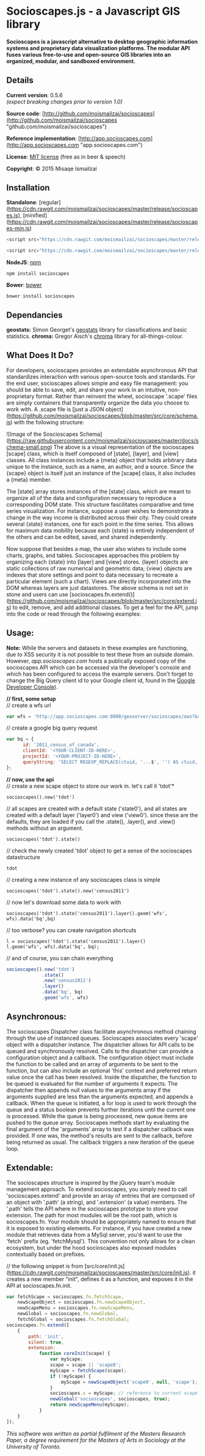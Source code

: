 # Socioscapes.js -  a Javascript GIS library

#### Socioscapes is a javascript alternative to desktop geographic information systems and proprietary data visualization platforms. The modular API fuses various free-to-use and open-source GIS libraries into an organized, modular, and sandboxed environment.


## Details
 
**Current version**: 0.5.6  
*(expect breaking changes prior to version 1.0)*

**Source code**: [http://github.com/moismailzai/socioscapes](http://github.com/moismailzai/socioscapes "github.com/moismailzai/socioscapes")
 
**Reference implementation**: [http://app.socioscapes.com](http://app.socioscapes.com "app.socioscapes.com")
 
**License**: [MIT license](http://opensource.org/licenses/MIT "MIT license") (free as in beer & speech)
 
**Copyright**: &copy; 2015 Misaqe Ismailzai


## Installation  
 
**Standalone**: [regular] (https://cdn.rawgit.com/moismailzai/socioscapes/master/release/socioscapes.js), [minified] (https://cdn.rawgit.com/moismailzai/socioscapes/master/release/socioscapes-min.js)

```js
<script src="https://cdn.rawgit.com/moismailzai/socioscapes/master/release/socioscapes.js">
```

```js
<script src="https://cdn.rawgit.com/moismailzai/socioscapes/master/release/socioscapes-min.js">
```

**NodeJS**: [npm](https://www.npmjs.com/package/socioscapes)

`npm install socioscapes`
 
**Bower**: [bower](http://bower.io/search/?q=socioscapes)

`bower install socioscapes`


## Dependancies 

**geostats:** Simon Georget's [geostats](https://github.com/simogeo/geostats) library for classifications and basic statistics.
**chroma:** Gregor Aisch's [chroma](https://github.com/gka/chroma.js) library for all-things-colour.


## What Does It Do?

For developers, socioscapes provides an extendable asynchronous API that standardizes interaction with various open-source tools and standards. For the end user, socioscapes allows simple and easy file management: you should be able to save, edit, and share your work in an intuitive, non-proprietary format. Rather than reinvent the wheel, socioscape '.scape' files are simply containers that transparently organize the data you choose to work with. A .scape file is [just a JSON object] (https://github.com/moismailzai/socioscapes/blob/master/src/core/schema.js) with the following structure:

![Image of the Soscioscapes Schema]
(https://raw.githubusercontent.com/moismailzai/socioscapes/master/docs/schema-small.png)
The above is a visual representation of the socioscapes [scape] class, which is itself composed of [state], [layer], and [view] classes. All class instances include a {meta} object that holds arbitrary data unique to the instance, such as a name, an author, and a source. Since the {scape} object is itself just an instance of the [scape] class, it also includes a {meta} member.  

The [state] array stores instances of the [state] class, which are meant to organize all of the data and configuration necessary to reproduce a corresponding DOM state. This structure fascilitates comparative and time series visualization. For instance, suppose a user wishes to demonstrate a change in the way income is distributed across their city. They could create several {state} instances, one for each point in the time series. This allows for maximum data mobility because each {state} is entirely independent of the others and can be edited, saved, and shared independently.  

Now suppose that besides a map, the user also wishes to include some charts, graphs, and tables. Socioscapes approaches this problem by organizing each {state} into [layer] and [view] stores. {layer} objects are static collections of raw numerical and geometric data; {view} objects are indexes that store settings and point to data necessary to recreate a particular element (such a chart). Views are directly incorporated into the DOM whereas layers are just datastores. The above schema is not set in stone and users can use [socioscapes.fn.extend()] (https://github.com/moismailzai/socioscapes/blob/master/src/core/extend.js) to edit, remove, and add additional classes. To get a feel for the API, jump into the code or read through the following examples:


## Usage:

**Note:** While the servers and datasets in these examples are functioning, due to XSS security it is not possible to test these from an outside domain. However, *app.socioscapes.com* hosts a publically exposed copy of the socioscapes API which can be accessed via the developer's console and which has been configured to access the example servers. Don't forget to change the Big Query client id to your Google client id, found in the [Google Developer Console](https://console.developers.google.com/)).

**// first, some setup**   
// create a wfs url

```js
var wfs = 'http://app.socioscapes.com:8080/geoserver/socioscapes/ows?&service=WFS&request=GetFeature&typeName=socioscapes:2011-canada-census-da&outputFormat=json&cql_filter=ccsuid=1218001'
```

// create a google big query request 

```js
var bq = {
      id: '2011_census_of_canada',
      clientId: '<YOUR-CLIENT-ID-HERE>',
      projectId: '<YOUR-PROJECT-ID-HERE>',
      queryString: 'SELECT REGEXP_REPLACE(ctuid, '...$', '') AS ctuid, dauid, characteristic, total FROM [2011_census_of_canada.geography_index] as census_geography JOIN EACH [2011_census_of_canada.ontario_da] as census_data ON census_geography.DAuid = census_data.Geo_Code WHERE (CMAName CONTAINS 'Toronto') AND (CTuid != '') AND (Characteristic CONTAINS 'Population in 2011') GROUP BY DAuid, CTuid, Characteristic, Total'
};
```

**// now, use the api**  
// create a new scape object to store our work in. let's call it 'tdot'*  

    socioscapes().new('tdot')

// all scapes are created with a default state ('state0'), and all states are created with a default layer ('layer0') and view ('view0'). since these are the defaults, they are loaded if you call the .state(), .layer(), and .view() methods without an argument. 

    socioscapes('tdot').state()

// check the newly created 'tdot' object to get a sense of the socioscapes datastructure 

    tdot  

// creating a new instance of any socioscapes class is simple

    socioscapes('tdot').state().new('census2011')

// now let's download some data to work with  

    socioscapes('tdot').state('census2011').layer().geom('wfs', wfs).data('bq',bq)

// too verbose? you can create navigation shortcuts  

    l = socioscapes('tdot').state('census2011').layer()
    l.geom('wfs', wfs).data('bq', bq);

// and of course, you can chain everything

```js
socioscapes().new('tdot')
             .state()
             .new('census2011')
             .layer()
             .data('bq', bq)
             .geom('wfs', wfs)
```


## Asynchronous:

The socioscapes Dispatcher class facilitate asynchronous method chaining through the use of instanced queues. Socioscapes associates every 'scape' object with a dispatcher instance. The dispatcher allows for API calls to be queued and synchronously resolved. Calls to the dispatcher can provide a configuration object and a callback. The configuration object must include the function to be called and an array of arguments to be sent to the function, but can also include an optional 'this' context and preferred return value once the call has been resolved. Inside the dispatcher, the function to be queued is evaluated for the number of arguments it expects. The dispatcher then appends null values to the arguments array if the arguments supplied are less than the arguments expected, and appends a callback. When the queue is initiated, a for loop is used to work through the queue and a status boolean prevents further iterations until the current one is processed. While the queue is being processed, new queue items are pushed to the queue array. Socioscapes methods start by evaluating the final argument of the 'arguments' array to test if a dispatcher callback was provided. If one was, the method's results are sent to the callback, before being returned as usual. The callback triggers a new iteration of the queue loop.



## Extendable:

The socioscapes structure is inspired by the jQuery team's module management approach. To extend socioscapes, you simply need to call 'socioscapes.extend' and provide an array of entries that are composed of an object with '.path' (a string), and '.extension' (a value) members. The '.path' tells the API where in the socioscapes prototype to store your extension. The path for most modules will be the root path, which is socioscapes.fn. Your module should be appropriately named to ensure that it is exposed to existing elements. For instance, if you have created a new module that retrieves data from a MySql server, you'd want to use the 'fetch' prefix (eg. 'fetchMysql'). This convention not only allows for a clean ecosystem, but under the hood socioscapes also exposed modules contextually based on prefixes.

// the following snippet is from [src/core/init.js] (https://cdn.rawgit.com/moismailzai/socioscapes/master/src/core/init.js). it creates a new member "init", defines it as a function, and exposes it in the API at socioscapes.fn.init.
 
```js
var fetchScape = socioscapes.fn.fetchScape,
    newScapeObject = socioscapes.fn.newScapeObject,
    newScapeMenu = socioscapes.fn.newScapeMenu,
    newGlobal = socioscapes.fn.newGlobal,
    fetchGlobal = socioscapes.fn.fetchGlobal;
socioscapes.fn.extend([
    {
        path: 'init',
        silent: true,
        extension:
            function coreInit(scape) {
                var myScape;
                scape = scape || 'scape0';
                myScape = fetchScape(scape);
                if (!myScape) {
                    myScape = newScapeObject('scape0', null, 'scape');
                }
                socioscapes.s = myScape; // reference to current scape object
                newGlobal('socioscapes', socioscapes, true);
                return newScapeMenu(myScape);
            }
    }
]);
```

*This software was written as partial fulfilment of the Masters Research Paper, a degree requirement for the Masters of Arts in Sociology at the University of Toronto.*
